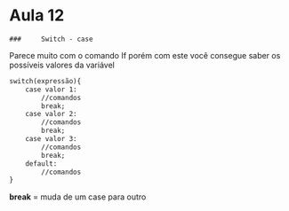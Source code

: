 # Aula 12

	### 	Switch - case

Parece muito com o comando If porém com este você consegue saber os possíveis valores da variável

```html
switch(expressão){
	case valor 1:
		//comandos
		break;
	case valor 2:
		//comandos
		break;
	case valor 3:
		//comandos
		break;
	default:
		//comandos
}
```

**break** = muda de um case para outro


